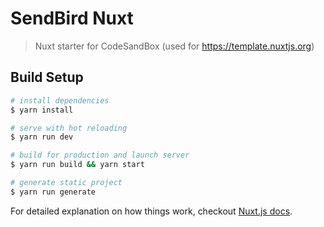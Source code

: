 # SendBird Nuxt

> Nuxt starter for CodeSandBox (used for https://template.nuxtjs.org)

## Build Setup

``` bash
# install dependencies
$ yarn install

# serve with hot reloading
$ yarn run dev

# build for production and launch server
$ yarn run build && yarn start

# generate static project
$ yarn run generate
```

For detailed explanation on how things work, checkout [Nuxt.js docs](https://nuxtjs.org).

